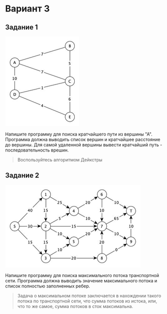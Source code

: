 # Вариант 3

## Задание 1

![Image](dij.jpg)

Напишите программу для поиска кратчайшего пути из вершины "А".
Программа должна выводить список вершин и кратчайшее расстояние до вершины.
Для самой удаленной вершины вывести кратчайший путь - последовательность врешин.

> Воспользуйтесь алгоритмом Дейкстры

## Задание 2

![Image](ford-fulk.jpg)

 Напишите программу для поиска максимального потока транспортной сети. Программа должна выводить значение максимального потока и список полностью заполненных ребер.

> Задача о максимальном потоке заключается в нахождении такого потока по транспортной сети, что сумма потоков из истока, или, что то же самое, сумма потоков в сток максимальна.

